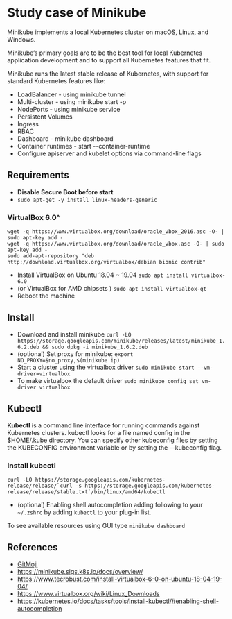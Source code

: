# Study case of Minikube

Minikube implements a local Kubernetes cluster on macOS, Linux, and Windows.

Minikube’s primary goals are to be the best tool for local Kubernetes application development and to support all Kubernetes features that fit.

Minikube runs the latest stable release of Kubernetes, with support for standard Kubernetes features like:

- LoadBalancer - using minikube tunnel
- Multi-cluster - using minikube start -p <name>
- NodePorts - using minikube service
- Persistent Volumes
- Ingress
- RBAC
- Dashboard - minikube dashboard
- Container runtimes - start --container-runtime
- Configure apiserver and kubelet options via command-line flags

## Requirements

- **Disable Secure Boot before start**
- ```sudo apt-get -y install linux-headers-generic```

### VirtualBox 6.0^

```
wget -q https://www.virtualbox.org/download/oracle_vbox_2016.asc -O- | sudo apt-key add -
wget -q https://www.virtualbox.org/download/oracle_vbox.asc -O- | sudo apt-key add -
sudo add-apt-repository "deb http://download.virtualbox.org/virtualbox/debian bionic contrib"
```
- Install VirtualBox on Ubuntu 18.04 ~ 19.04 ```sudo apt install virtualbox-6.0```
- (or VirtualBox for AMD chipsets ) ```sudo apt install virtualbox-qt```
- Reboot the machine

## Install

- Download and install minikube ```curl -LO https://storage.googleapis.com/minikube/releases/latest/minikube_1.6.2.deb && sudo dpkg -i minikube_1.6.2.deb```
- (optional) Set proxy for minikube: `export NO_PROXY=$no_proxy,$(minikube ip)`
- Start a cluster using the virtualbox driver ```sudo minikube start --vm-driver=virtualbox```
- To make virtualbox the default driver ```sudo minikube config set vm-driver virtualbox```

## Kubectl

**Kubectl** is a command line interface for running commands against Kubernetes clusters. kubectl looks for a file named config in the $HOME/.kube directory. You can specify other kubeconfig files by setting the KUBECONFIG environment variable or by setting the --kubeconfig flag.

### Install kubectl

```
curl -LO https://storage.googleapis.com/kubernetes-release/release/`curl -s https://storage.googleapis.com/kubernetes-release/release/stable.txt`/bin/linux/amd64/kubectl
```

- (optional) Enabling shell autocompletion adding following to your `~/.zshrc` by adding `kubectl` to your plug-in list.

To see available resources using GUI type `minikube dashboard`

## References

- [GitMoji](https://gitmoji.carloscuesta.me)
- https://minikube.sigs.k8s.io/docs/overview/
- https://www.tecrobust.com/install-virtualbox-6-0-on-ubuntu-18-04-19-04/
- https://www.virtualbox.org/wiki/Linux_Downloads
- https://kubernetes.io/docs/tasks/tools/install-kubectl/#enabling-shell-autocompletion
